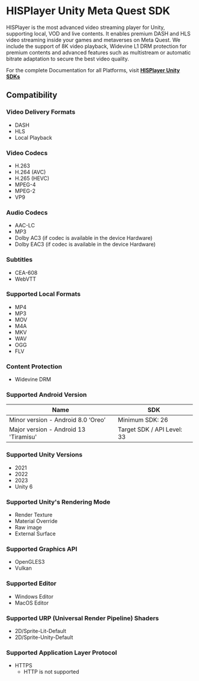 # HISPlayer Unity Meta Quest SDK

HISPlayer is the most advanced video streaming player for Unity, supporting local, VOD and live contents. It enables premium DASH and HLS video streaming inside your games and metaverses on Meta Quest. We include the support of 8K video playback, Widevine L1 DRM protection for premium contents and advanced features such as multistream or automatic bitrate adaptation to secure the best video quality.

For the complete Documentation for all Platforms, visit **[HISPlayer Unity SDKs](https://hisplayer.github.io/)**

## Compatibility

### Video Delivery Formats
  * DASH
  * HLS
  * Local Playback

### Video Codecs
  * H.263
  * H.264 (AVC)
  * H.265 (HEVC)
  * MPEG-4
  * MPEG-2
  * VP9

### Audio Codecs
  * AAC-LC
  * MP3
  * Dolby AC3 (if codec is available in the device Hardware)
  * Dolby EAC3 (if codec is available in the device Hardware)

### Subtitles
  * CEA-608
  * WebVTT

### Supported Local Formats
* MP4
* MP3
* MOV
* M4A
* MKV
* WAV
* OGG
* FLV

### Content Protection
  * Widevine DRM 

### Supported Android Version

|Name|SDK|
|-|-|
|Minor version - Android 8.0 ‘Oreo’ | Minimum SDK: 26|
|Major version - Android 13 'Tiramisu' |Target SDK / API Level: 33|

### Supported Unity Versions
  * 2021
  * 2022
  * 2023
  * Unity 6

### Supported Unity's Rendering Mode
  * Render Texture
  * Material Override
  * Raw image
  * External Surface

### Supported Graphics API
  * OpenGLES3
  * Vulkan

### Supported Editor
  * Windows Editor
  * MacOS Editor

### Supported URP (Universal Render Pipeline) Shaders 
  * 2D/Sprite-Lit-Default
  * 2D/Sprite-Unity-Default

### Supported Application Layer Protocol
  * HTTPS
    * HTTP is not supported
